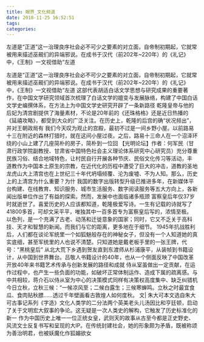 ```yaml
---
title: 眼界_文化频道
date: 2018-11-25 16:52:51
tags: 
categories: 
---
```

左道是“正道”这一治理良序社会必不可少之要素的对立面，自帝制初期起，它就常被用来描述巫觋们的异端邪说。在成书于汉代（前202年~220年）的《礼记》中，《王制》一文视借助“左道
<!-- more -->
左道是“正道”这一治理良序社会必不可少之要素的对立面，自帝制初期起，它就常被用来描述巫觋们的异端邪说。在成书于汉代（前202年~220年）的《礼记》中，《王制》一文视借助“左道
这部代表胡适白话文学思想与研究成果的重要著作，在中国文学研究领域首次梳理了白话文学的嬗变与发展脉络，构建了中国白话文学史编撰体系，在方法上为中国文学史研究开辟了一条新路径
乾隆皇帝与他的后妃为清宫剧提供了海量素材，不论是20年前的《还珠格格》还是近日热播的《延禧攻略》，都受到大众的广泛关注。在历史上，乾隆的后宫的确“状况频出”，并对王朝政局有
我们今天叹为观止的宫殿，最初不过是一间乡野小屋。以前路易十三在附近的森林打猎时，就在这间小屋过夜。之后，路易十三命人在一个沼泽环绕的小山上建了几座简朴的房子，简朴到一位回
【光明论坛】作者：何军民（甘肃行政学院副教授、甘肃省中国特色社会主义理论体系研究中心研究员）充分尊重民族习俗、结合地域特色，让村民自行开展各种节庆、民俗文化传习等活动，丰
道教作为中国本土原生的宗教，在近代化的历程中遭受了巨大的冲击，道教的圣地龙虎山大上清宫也在上世纪三十年代坍塌倾覆、沦为废墟、不为人知。那么，历史上的上清宫为什么重要？为什
我国的数字出版转型升级已推进多年，在新媒体平台构建、在线教育、知识服务、城市生活服务、数字阅读服务等五大方向上，各新闻出版单位作出了有益的探索。然而，发展中也面临诸多瓶颈
富察皇后年仅37岁时就逝世了。喜爱历史的人应该都知道，乾隆极爱写诗。一生有记载的诗就写了41800多首，可却文采平平，唯独其中一百多首专为富察皇后写的，浓情至极。
以色列，是一个充满了古老、动荡和迁徙意象的国家；同时，它又不乏关于高科技、天才和智慧的新闻。而我们与它的距离，更多地在于细节。
1945年抗战胜利后，人们都在谈论军统里一个如狐魅般存在的神秘女子，但没有一个人知道她的真实底细，甚至军统里的人也说不清楚。只知道她是戴老板手里的一张王牌，代号：“黑桃皇后”
从北大荒下乡遇到贺友直到东渡师从杉浦康平，从装帧到书籍设计，从中国到世界舞台。吕敬人书籍设计的40年，也从一个侧面反映了中国改革开放40年来书籍艺术传承与创新发展的路径和成就
侍从室虽做出一定贡献，在运作过程中，也产生一些负面的功能，如破坏正常体制运作、造成下属的疏离感。与中共相较，蒋介石以侍从室为中心的决策模式同样有决策权高度集中、缺乏纠错机
今日立秋，立秋三候：“一候凉风至；二候白露生；三候寒蝉鸣。立秋之时最宜食瓜、食肉贴秋膘……透过千年壁画看古敦煌人如何度秋。
文| 朱大可本文选自朱大可古事记系列《字造》文化人类学的二分法两个英美老头儿汤因比和亨廷顿，启动了关于文明宏大叙事的争论。这无疑是一次人类史的解构，它触发了历史标准化的新一
作为中国历史上唯一一位正统女皇，武则天的故事从古至今都是正史野史、风流文士反复书写和呈现的大IP。在传统封建社会，她的形象颇为矛盾，既被称颂为善治明君，也被妖魔化作狐媚欲女
